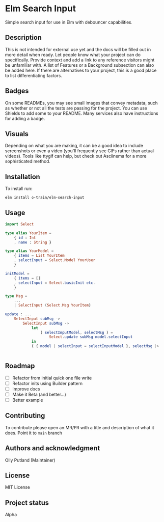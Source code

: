# Elm Search Input

Simple search input for use in Elm with debouncer capabilities.

## Description

This is not intended for external use yet and the docs will be filled out in more detail when ready.
Let people know what your project can do specifically. Provide context and add a link to any reference visitors might be unfamiliar with. A list of Features or a Background subsection can also be added here. If there are alternatives to your project, this is a good place to list differentiating factors.

## Badges
On some READMEs, you may see small images that convey metadata, such as whether or not all the tests are passing for the project. You can use Shields to add some to your README. Many services also have instructions for adding a badge.

## Visuals
Depending on what you are making, it can be a good idea to include screenshots or even a video (you'll frequently see GIFs rather than actual videos). Tools like ttygif can help, but check out Asciinema for a more sophisticated method.

## Installation
To install run:

```bash
elm install o-train/elm-search-input
```

## Usage

```elm
import Select

type alias YourItem =
    { id : Int 
    , name : String }

type alias YourModel =
    { items = List YourItem
    , selectInput = Select.Model YourUser
    }

initModel =
    { items = [] 
    , selectInput = Select.basicInit etc.
    }

type Msg =
    ...
    | SelectInput (Select.Msg YourItem)

update : ...
    SelectInput subMsg ->
        SelectInput subMsg ->
            let
                ( selectInputModel, selectMsg ) =
                    Select.update subMsg model.selectInput
            in
            ( { model | selectInput = selectInputModel }, selectMsg |> Cmd.map SelectInput )
        
```

## Roadmap
- [ ] Refactor from initial quick one file write
- [ ] Refactor inits using Builder pattern
- [ ] Improve docs
- [ ] Make it Beta (and better...)
- [ ] Better example

## Contributing
To contribute please open an MR/PR with a title and description of what it does. Point it to `main` branch

## Authors and acknowledgment
Olly Putland (Maintainer)

## License
MIT License

## Project status
Alpha
